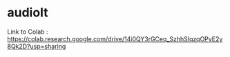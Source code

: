 # audioIt

Link to Colab : https://colab.research.google.com/drive/14i0QY3rGCeq_SzhhSIqzqOPyE2y8Qk2D?usp=sharing
